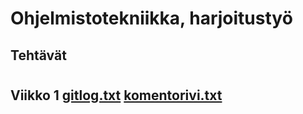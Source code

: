 # Ohjelmistotekniikka, harjoitustyö <h2> Tehtävät
# <h2> Viikko 1 [gitlog.txt](https://github.com/Tatkuu/ot-harjoitustyo/blob/master/laskarit/viikko1/gitlog.txt)  [komentorivi.txt](https://github.com/Tatkuu/ot-harjoitustyo/blob/master/laskarit/viikko1/komentorivi.txt)
